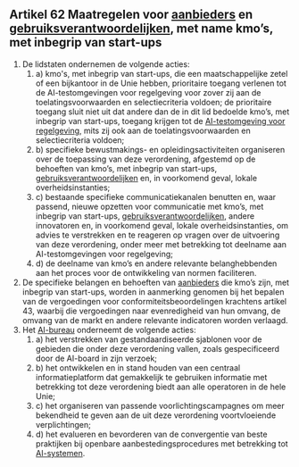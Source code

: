 ## Artikel 62 Maatregelen voor [aanbieders](a3.md#^aanbieder) en [gebruiksverantwoordelijken](a3.md#^gebruiksverantwoordelijke), met name kmo’s, met inbegrip van start-ups

1. De lidstaten ondernemen de volgende acties:
	1. a) kmo's, met inbegrip van start-ups, die een maatschappelijke zetel of een bijkantoor in de Unie hebben, prioritaire toegang verlenen tot de AI-testomgevingen voor regelgeving voor zover zij aan de toelatingsvoorwaarden en selectiecriteria voldoen; de prioritaire toegang sluit niet uit dat andere dan de in dit lid bedoelde kmo’s, met inbegrip van start-ups, toegang krijgen tot de [AI-testomgeving voor regelgeving](a3.md#^sandbox), mits zij ook aan de toelatingsvoorwaarden en selectiecriteria voldoen;
	2. b) specifieke bewustmakings- en opleidingsactiviteiten organiseren over de toepassing van deze verordening, afgestemd op de behoeften van kmo’s, met inbegrip van start-ups, [gebruiksverantwoordelijken](a3.md#^gebruiksverantwoordelijke) en, in voorkomend geval, lokale overheidsinstanties;
	3. c) bestaande specifieke communicatiekanalen benutten en, waar passend, nieuwe opzetten voor communicatie met kmo’s, met inbegrip van start-ups, [gebruiksverantwoordelijken](a3.md#^gebruiksverantwoordelijke), andere innovatoren en, in voorkomend geval, lokale overheidsinstanties, om advies te verstrekken en te reageren op vragen over de uitvoering van deze verordening, onder meer met betrekking tot deelname aan AI-testomgevingen voor regelgeving;
	4. d) de deelname van kmo’s en andere relevante belanghebbenden aan het proces voor de ontwikkeling van normen faciliteren.
2. De specifieke belangen en behoeften van [aanbieders](a3.md#^aanbieder) die kmo’s zijn, met inbegrip van start-ups, worden in aanmerking genomen bij het bepalen van de vergoedingen voor conformiteitsbeoordelingen krachtens artikel 43, waarbij die vergoedingen naar evenredigheid van hun omvang, de omvang van de markt en andere relevante indicatoren worden verlaagd.
3. Het [AI-bureau](a3.md#^aibur) onderneemt de volgende acties:
	1. a) het verstrekken van gestandaardiseerde sjablonen voor de gebieden die onder deze verordening vallen, zoals gespecificeerd door de AI-board in zijn verzoek;
	2. b) het ontwikkelen en in stand houden van een centraal informatieplatform dat gemakkelijk te gebruiken informatie met betrekking tot deze verordening biedt aan alle operatoren in de hele Unie;
	3. c) het organiseren van passende voorlichtingscampagnes om meer bekendheid te geven aan de uit deze verordening voortvloeiende verplichtingen;
	4. d) het evalueren en bevorderen van de convergentie van beste praktijken bij openbare aanbestedingsprocedures met betrekking tot [AI-systemen](a3.md#^ai-systeem).